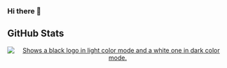 ### Hi there 👋

## GitHub Stats

<p align="left">
    <a href="https://github.com/dori-dev">
        <picture align="center">
            <source align="center" media="(prefers-color-scheme: dark)" srcset="https://github-readme-stats.vercel.app/api?username=ispahbod&hide=prs&show_icons=true&theme=react&hide_border=true&bg_color=ffffff00">
            <source media="(prefers-color-scheme: light)" srcset="https://github-readme-stats.vercel.app/api?username=dori-dev&hide=prs&show_icons=true&theme=vue&hide_border=true&bg_color=ffffff00">
            <img alt="Shows a black logo in light color mode and a white one in dark color mode." src="https://github-readme-stats.vercel.app/api?username=dori-dev&hide=prs&show_icons=true&theme=react&hide_border=true">
        </picture>
    </a>
</p>
